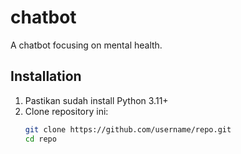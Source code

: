 # chatbot
A chatbot focusing on mental health.
## Installation

1. Pastikan sudah install Python 3.11+
2. Clone repository ini:
   ```bash
   git clone https://github.com/username/repo.git
   cd repo

